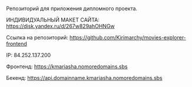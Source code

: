 Репозиторий для приложения дипломного проекта.

ИНДИВИДУАЛЬНЫЙ МАКЕТ САЙТА: https://disk.yandex.ru/d/267w829ahOHNGw

Ссылка на репозиторий: https://github.com/Kirimarchy/movies-explorer-frontend

IP: 84.252.137.200

Фронтенд: https://kmariasha.nomoredomains.sbs

Бекенд: https://api.domainname.kmariasha.nomoredomains.sbs
